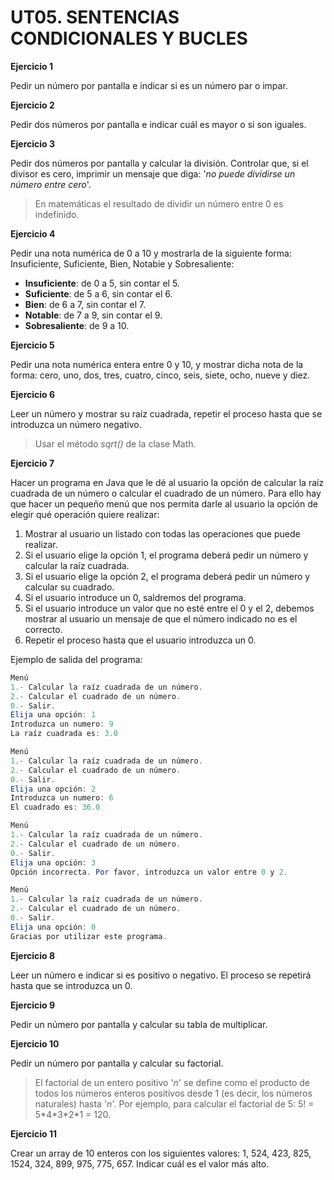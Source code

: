 # UT05. SENTENCIAS CONDICIONALES Y BUCLES

__Ejercicio 1__

Pedir un número por pantalla e indicar si es un número par o impar.

__Ejercicio 2__

Pedir dos números por pantalla e indicar cuál es mayor o si son iguales.

__Ejercicio 3__

Pedir dos números por pantalla y calcular la división. Controlar que, si el divisor es cero, imprimir un mensaje que diga: '_no puede dividirse un número entre cero_'.

> En matemáticas el resultado de dividir un número entre 0 es indefinido.

__Ejercicio 4__

Pedir una nota numérica de 0 a 10 y mostrarla de la siguiente forma: Insuficiente, Suficiente, Bien, Notabie y Sobresaliente:

* __Insuficiente__: de 0 a 5, sin contar el 5.
* __Suficiente__: de 5 a 6, sin contar el 6.
* __Bien__: de 6 a 7, sin contar el 7.
* __Notable__: de 7 a 9, sin contar el 9.
* __Sobresaliente__: de 9 a 10.

__Ejercicio 5__

Pedir una nota numérica entera entre 0 y 10, y mostrar dicha nota de la forma: cero, uno, dos, tres, cuatro, cinco, seis, siete, ocho, nueve y diez.

__Ejercicio 6__

Leer un número y mostrar su raíz cuadrada, repetir el proceso hasta que se introduzca un número negativo.

> Usar el método _sqrt()_ de la clase Math.

__Ejercicio 7__

Hacer un programa en Java que le dé al usuario la opción de calcular la raíz cuadrada de un número o calcular el cuadrado de un número. Para ello hay que hacer un pequeño menú que nos permita darle al usuario la opción de elegir qué operación quiere realizar:

1. Mostrar al usuario un listado con todas las operaciones que puede realizar.
2. Si el usuario elige la opción 1, el programa deberá pedir un número y calcular la raíz cuadrada.
3. Si el usuario elige la opción 2, el programa deberá pedir un número y calcular su cuadrado.
4. Si el usuario introduce un 0, saldremos del programa.
5. Si el usuario introduce un valor que no esté entre el 0 y el 2, debemos mostrar al usuario un mensaje de que el número indicado no es el correcto.
6. Repetir el proceso hasta que el usuario introduzca un 0.

Ejemplo de salida del programa:

```java
Menú
1.- Calcular la raíz cuadrada de un número.
2.- Calcular el cuadrado de un número.
0.- Salir.
Elija una opción: 1
Introduzca un numero: 9
La raíz cuadrada es: 3.0

Menú
1.- Calcular la raíz cuadrada de un número.
2.- Calcular el cuadrado de un número.
0.- Salir.
Elija una opción: 2
Introduzca un numero: 6
El cuadrado es: 36.0

Menú
1.- Calcular la raíz cuadrada de un número.
2.- Calcular el cuadrado de un número.
0.- Salir.
Elija una opción: 3
Opción incorrecta. Por favor, introduzca un valor entre 0 y 2.

Menú
1.- Calcular la raíz cuadrada de un número.
2.- Calcular el cuadrado de un número.
0.- Salir.
Elija una opción: 0
Gracias por utilizar este programa.
```

__Ejercicio 8__

Leer un número e indicar si es positivo o negativo. El proceso se repetirá  hasta que se introduzca un 0.

__Ejercicio 9__

Pedir un número por pantalla y calcular su tabla de multiplicar.

__Ejercicio 10__

Pedir un número por pantalla y calcular su factorial.

> El factorial de un entero positivo '_n_' se define como el producto de todos los números enteros positivos desde 1 (es decir, los números naturales) hasta '_n_'. Por ejemplo, para calcular el factorial de 5: 5! = 5\*4\*3\*2\*1 = 120.

__Ejercicio 11__

Crear un array de 10 enteros con los siguientes valores: 1, 524, 423, 825, 1524, 324, 899, 975, 775, 657. Indicar cuál es el valor más alto.


